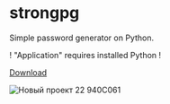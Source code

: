 # strongpg
Simple password generator on Python.

! "Application" requires installed Python !

[Download](https://github.com/udneproject/strongpg/releases/tag/password-generator)

![Новый проект 22  940C061](https://user-images.githubusercontent.com/99596170/173096350-17365911-23e3-4903-bee3-ebd837f4d269.png)
